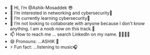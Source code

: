 - 👋 Hi, I’m @Ashik-Mosaddek 😎
- 👀 I’m interested in networking and cybersecurity🤩
- 🌱 I’m currently learning cybersecurity🤩
- 💞️ I’m not looking to collaborate with anyone because I don't know anything. I am a noob now on this track.🥴
- 📫 How to reach me ... search LinkedIn on my name. 🤞🏻🫰🏻
- 😄 Pronouns: ...ASHIK 📢
- ⚡ Fun fact: ...listening to music🎧

<!---
Ashik-Mosaddek/Ashik-Mosaddek is a ✨ special ✨ repository because its `README.md` (this file) appears on your GitHub profile.
You can click the Preview link to take a look at your changes.
--->
